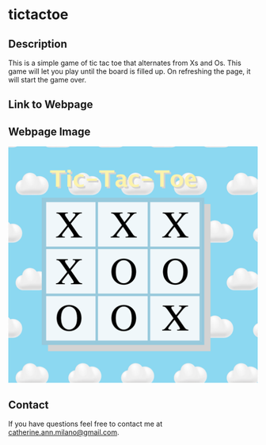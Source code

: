 # tictactoe

## Description
This is a simple game of tic tac toe that alternates from Xs and Os.  This game will let you play until the board is filled up.  On refreshing the page, it will start the game over.

## Link to Webpage


## Webpage Image 
<img src="images/screenshot.png" >

## Contact
If you have questions feel free to contact me at catherine.ann.milano@gmail.com.
